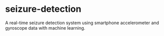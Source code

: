 # seizure-detection
A real-time seizure detection system using smartphone accelerometer and gyroscope data with machine learning.
